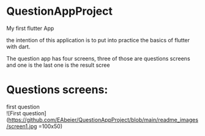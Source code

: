 # QuestionAppProject 
My first flutter App


the intention of this application is to put into practice the basics of flutter with dart.

The question app has four screens, three of those are questions screens and one is the last one is the result scree

# Questions screens:
first question<br>
![First question](https://github.com/EAbeier/QuestionAppProject/blob/main/readme_images/screen1.jpg =100x50)

